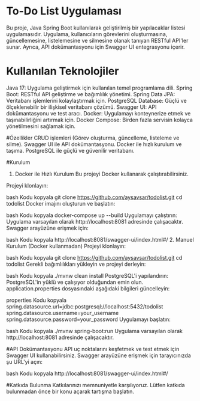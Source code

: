 
# To-Do List Uygulaması
Bu proje, Java Spring Boot kullanılarak geliştirilmiş bir yapılacaklar listesi uygulamasıdır. Uygulama, kullanıcıların görevlerini oluşturmasına, güncellemesine, listelemesine ve silmesine olanak tanıyan RESTful API'ler sunar. Ayrıca, API dokümantasyonu için Swagger UI entegrasyonu içerir.

# Kullanılan Teknolojiler
Java 17: Uygulama geliştirmek için kullanılan temel programlama dili.
Spring Boot: RESTful API geliştirme ve bağımlılık yönetimi.
Spring Data JPA: Veritabanı işlemlerini kolaylaştırmak için.
PostgreSQL Database: Güçlü ve ölçeklenebilir bir ilişkisel veritabanı çözümü.
Swagger UI: API dokümantasyonu ve test aracı.
Docker: Uygulamayı konteynerize etmek ve taşınabilirliğini artırmak için.
Docker Compose: Birden fazla servisin kolayca yönetilmesini sağlamak için.

#Özellikler
CRUD işlemleri (Görev oluşturma, güncelleme, listeleme ve silme).
Swagger UI ile API dokümantasyonu.
Docker ile hızlı kurulum ve taşıma.
PostgreSQL ile güçlü ve güvenilir veritabanı.


#Kurulum
1. Docker ile Hızlı Kurulum
Bu projeyi Docker kullanarak çalıştırabilirsiniz.

Projeyi klonlayın:

bash
Kodu kopyala
git clone https://github.com/aysavsar/todolist.git
cd todolist
Docker imajını oluşturun ve başlatın:

bash
Kodu kopyala
docker-compose up --build
Uygulamayı çalıştırın: Uygulama varsayılan olarak http://localhost:8081 adresinde çalışacaktır. Swagger arayüzüne erişmek için:

bash
Kodu kopyala
http://localhost:8081/swagger-ui/index.html#/
2. Manuel Kurulum (Docker kullanmadan)
Projeyi klonlayın:

bash
Kodu kopyala
git clone https://github.com/aysavsar/todolist.git
cd todolist
Gerekli bağımlılıkları yükleyin ve projeyi derleyin:

bash
Kodu kopyala
./mvnw clean install
PostgreSQL'i yapılandırın: PostgreSQL'in yüklü ve çalışıyor olduğundan emin olun. application.properties dosyasındaki aşağıdaki bilgileri güncelleyin:

properties
Kodu kopyala
spring.datasource.url=jdbc:postgresql://localhost:5432/todolist
spring.datasource.username=your_username
spring.datasource.password=your_password
Uygulamayı başlatın:

bash
Kodu kopyala
./mvnw spring-boot:run
Uygulama varsayılan olarak http://localhost:8081 adresinde çalışacaktır.

#API Dokümantasyonu
API uç noktalarını keşfetmek ve test etmek için Swagger UI kullanabilirsiniz. Swagger arayüzüne erişmek için tarayıcınızda şu URL'yi açın:

bash
Kodu kopyala
http://localhost:8081/swagger-ui/index.html#/

#Katkıda Bulunma
Katkılarınızı memnuniyetle karşılıyoruz. Lütfen katkıda bulunmadan önce bir konu açarak tartışma başlatın.

